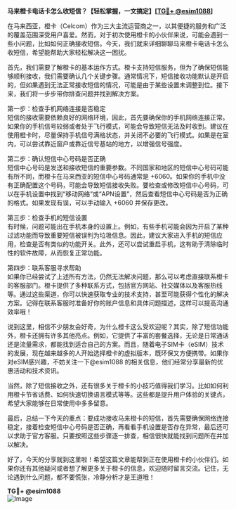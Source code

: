 **马来橙卡电话卡怎么收短信？【轻松掌握，一文搞定】[[TG💪+ @esim1088](https://t.me/s/esim1088)]**

在马来西亚，橙卡（Celcom）作为三大主流运营商之一，以其便捷的服务和广泛的覆盖范围深受用户喜爱。然而，对于初次使用橙卡的小伙伴来说，可能会遇到一些小问题，比如如何正确接收短信。今天，我们就来详细聊聊马来橙卡电话卡怎么收短信，希望能帮助大家轻松解决这一困扰。

首先，我们需要了解橙卡的基本运作方式。橙卡支持短信服务，但为了确保短信能够顺利接收，我们需要确认几个关键步骤。通常情况下，短信接收功能默认是开启的，但如果遇到无法正常接收短信的情况，可能是由于某些设置未调整到位。接下来，我们将一步步带你排查问题并找到解决方案。

第一步：检查手机网络连接是否稳定  
短信的接收需要依赖良好的网络环境，因此，首先要确保你的手机网络连接正常。如果你的手机信号较弱或者处于飞行模式，可能会导致短信无法及时收到。建议在使用橙卡时，尽量保持手机信号满格状态，并关闭不必要的飞行模式。如果是在室内，可以尝试靠近窗户或靠近信号基站的地方，以增强信号强度。

第二步：确认短信中心号码是否正确  
短信中心号码是发送和接收短信的重要参数。不同国家和地区的短信中心号码可能有所不同，而橙卡在马来西亚的短信中心号码通常是 +6060。如果你的手机中没有正确配置这个号码，可能会导致短信接收失败。要检查或修改短信中心号码，可以在手机设置中找到“移动网络”或“APN设置”，然后查看短信中心号码是否为正确的格式。如果发现有误，可以手动输入 +6060 并保存更改。

第三步：检查手机的短信设置  
有时候，问题可能出在手机本身的设置上。例如，有些手机可能会因为开启了某种过滤功能而导致重要短信被误判为垃圾信息。因此，建议大家进入手机的短信应用，检查是否有类似的功能开关。此外，还可以尝试重启手机，这有助于清除临时性的软件故障，从而恢复正常功能。

第四步：联系客服寻求帮助  
如果你已经尝试了上述所有方法，仍然无法解决问题，那么可以考虑直接联系橙卡的客服部门。橙卡提供了多种联系方式，包括官方网站、社交媒体以及客服热线等。通过这些渠道，你可以快速获取专业的技术支持，甚至可能获得个性化的解决方案。记得在联系客服时准备好你的账户信息和具体问题描述，这样可以提高沟通效率哦！

说到这里，相信不少朋友会好奇，为什么橙卡这么受欢迎呢？其实，除了短信功能外，橙卡还拥有许多其他亮点。例如，它提供了丰富的套餐选择，无论是日常通话还是流量需求，都能找到适合自己的方案。而且，随着电子SIM卡（eSIM）技术的发展，现在越来越多的人开始选择橙卡的虚拟版本，既环保又方便携带。如果你对eSIM感兴趣，不妨关注一下@esim1088 的相关信息，他们经常分享最新的优惠活动和技术资讯。

当然，除了短信接收之外，还有很多关于橙卡的小技巧值得我们学习。比如如何利用橙卡节省话费、如何快速切换语言模式等等。这些都是提升用户体验的关键点，希望大家能够在日常使用中多多留意。

最后，总结一下今天的重点：要成功接收马来橙卡的短信，首先需要确保网络连接稳定，接着检查短信中心号码是否正确，再看看手机设置是否存在异常，最后还可以求助于官方客服。只要按照这些步骤逐一排查，相信很快就能找到问题所在并加以解决。

好了，今天的分享就到这里啦！希望这篇文章能帮到正在使用橙卡的小伙伴们。如果你还有其他疑问或者想了解更多关于橙卡的信息，欢迎随时留言交流。记住，无论遇到什么问题，都不要慌张，冷静分析才是王道哦！

**TG💪+ @esim1088**  
![Image](https://i.postimg.cc/4NQfJmqS/Snipaste-2025-05-13-00-14-12.png)